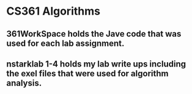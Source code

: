 # CS361 Algorithms

## 361WorkSpace holds the Jave code that was used for each lab assignment.

## nstarklab 1-4 holds my lab write ups including the exel files that were used for algorithm analysis.
